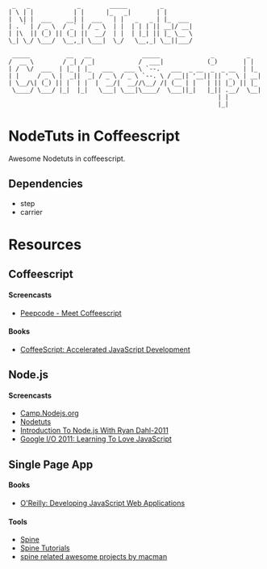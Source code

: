 ```
 _   _             _        _____         _        
| \ | |           | |      |_   _|       | |       
|  \| |  ___    __| |  ___   | |   _   _ | |_  ___ 
| . ` | / _ \  / _` | / _ \  | |  | | | || __|/ __|
| |\  || (_) || (_| ||  __/  | |  | |_| || |_ \__ \
\_| \_/ \___/  \__,_| \___|  \_/   \__,_| \__||___/

 _____          __   __              _____              _         _   
/  __ \        / _| / _|            /  ___|            (_)       | |  
| /  \/  ___  | |_ | |_   ___   ___ \ `--.   ___  _ __  _  _ __  | |_ 
| |     / _ \ |  _||  _| / _ \ / _ \ `--. \ / __|| '__|| || '_ \ | __|
| \__/\| (_) || |  | |  |  __/|  __//\__/ /| (__ | |   | || |_) || |_ 
 \____/ \___/ |_|  |_|   \___| \___|\____/  \___||_|   |_|| .__/  \__|
                                                          | |         
                                                          |_|
```
# NodeTuts in Coffeescript
Awesome Nodetuts in coffeescript.

## Dependencies
* step
* carrier

# Resources

## Coffeescript 
#### Screencasts
* [Peepcode - Meet Coffeescript](http://peepcode.com/products/coffeescript) 
#### Books
* [CoffeeScript: Accelerated JavaScript Development](http://pragprog.com/book/tbcoffee/coffeescript)  

## Node.js
#### Screencasts
* [Camp.Nodejs.org](http://camp.nodejs.org/) 
* [Nodetuts](http://nodetuts.com)
* [Introduction To Node.js With Ryan Dahl-2011](http://ontwik.com/javascript/introduction-to-node-js-with-ryan-dahl/)
* [Google I/O 2011: Learning To Love JavaScript](http://ontwik.com/javascript/google-io-2011-learning-to-love-javascript/)

## Single Page App
#### Books
* [O'Reilly: Developing JavaScript Web Applications](http://jswebapps.heroku.com/)
#### Tools
* [Spine](http://maccman.github.com/spine/) 
* [Spine Tutorials](http://maccman.github.com/spine.tutorials/) 
* [spine related awesome projects by macman](https://github.com/maccman) 
